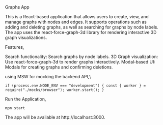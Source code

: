 Graphs App

This is a React-based application that allows users to create, view, and manage graphs with nodes and edges. It supports operations such as adding and deleting graphs, as well as searching for graphs by node labels. The app uses the react-force-graph-3d library for rendering interactive 3D graph visualizations.

Features,

Search functionality: Search graphs by node labels.
3D Graph visualization: Use react-force-graph-3d to render graphs interactively.
Modal-based UI: Modals for creating graphs and confirming deletions.

using MSW for mocking the backend API,\

`if (process.env.NODE_ENV === "development") {
  const { worker } = require("./mocks/browser");
  worker.start();
}`

Run the Application,

`npm start`

The app will be available at http://localhost:3000.

